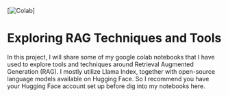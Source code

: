 [![Colab](https://colab.research.google.com/assets/colab-badge.svg)]

# Exploring RAG Techniques and Tools

In this project, I will share some of my google colab notebooks that I have used to explore tools and techniques around Retrieval Augmented Generation (RAG). I mostly utilize Llama Index, together with open-source language models available on Hugging Face. So I recommend you have your Hugging Face account set up before dig into my notebooks here.
